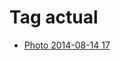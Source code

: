 <!--
title: Tag actual
date: 2020-06-28T14:49:39.653Z
tags:
-->
# Tag actual

 * [Photo 2014-08-14 17](94736099227.md)